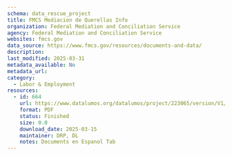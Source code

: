 ```yaml
---
schema: data_rescue_project 
title: FMCS Mediacion de Querellas Info
organization: Federal Mediation and Conciliation Service
agency: Federal Mediation and Conciliation Service
websites: fmcs.gov
data_source: https://www.fmcs.gov/resources/documents-and-data/
description: 
last_modified: 2025-03-31
metadata_available: No
metadata_url: 
category:
  - Labor & Employment 
resources:
  - id: 664
    url: https://www.datalumos.org/datalumos/project/223065/version/V1/view
    format: PDF
    status: Finished
    size: 0.0
    download_date: 2025-03-15
    maintainer: DRP, DL
    notes: Documents en Espanol Tab
---
```

